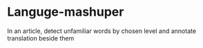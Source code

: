 # Languge-mashuper
In an article, detect unfamiliar words by chosen level and annotate translation beside them
